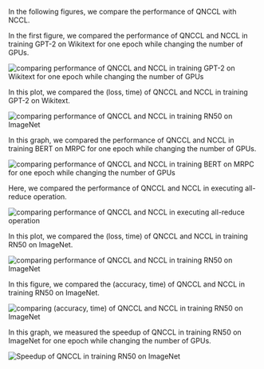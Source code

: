 
In the following figures, we compare the performance of QNCCL with NCCL. 

In the first figure, we compared the performance of QNCCL and NCCL in training GPT-2 on Wikitext for one epoch while changing the number of GPUs. 

![comparing performance of QNCCL and NCCL in training GPT-2 on Wikitext for one epoch while changing the number of GPUs](https://github.com/hamid-ramezani/QNCCL/blob/stochastic_quant/graphs/Figure_1.png)



In this plot, we compared the (loss, time) of QNCCL and NCCL in training GPT-2 on Wikitext.

![comparing performance of QNCCL and NCCL in training RN50 on ImageNet](https://github.com/hamid-ramezani/QNCCL/blob/stochastic_quant/graphs/Figure_6.png)



In this graph, we compared the performance of QNCCL and NCCL in training BERT on MRPC for one epoch while changing the number of GPUs. 

![comparing performance of QNCCL and NCCL in training BERT on MRPC for one epoch while changing the number of GPUs](https://github.com/hamid-ramezani/QNCCL/blob/stochastic_quant/graphs/Figure_2.png)



Here, we compared the performance of QNCCL and NCCL in executing all-reduce operation. 

![comparing performance of QNCCL and NCCL in executing all-reduce operation](https://github.com/hamid-ramezani/QNCCL/blob/stochastic_quant/graphs/Figure_3.png)



In this plot, we compared the (loss, time) of QNCCL and NCCL in training RN50 on ImageNet.

![comparing performance of QNCCL and NCCL in training RN50 on ImageNet](https://github.com/hamid-ramezani/QNCCL/blob/stochastic_quant/graphs/Figure_4.png)



In this figure, we compared the (accuracy, time) of QNCCL and NCCL in training RN50 on ImageNet.

![comparing (accuracy, time) of QNCCL and NCCL in training RN50 on ImageNet](https://github.com/hamid-ramezani/QNCCL/blob/stochastic_quant/graphs/Figure_5.png)




In this graph, we measured the speedup of QNCCL in training RN50 on ImageNet for one epoch while changing the number of GPUs.

![Speedup of QNCCL in training RN50 on ImageNet](https://github.com/hamid-ramezani/QNCCL/blob/stochastic_quant/graphs/Figure_7.png)


